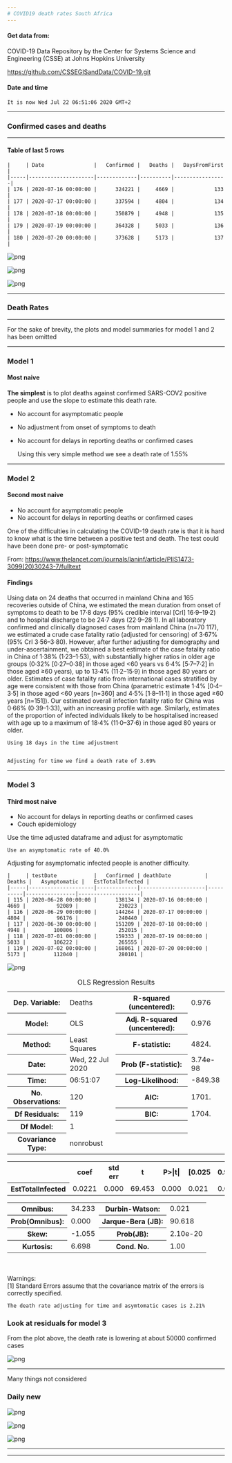 ```yaml
---
# COVID19 death rates South Africa
---
```


#### Get data from:

COVID-19 Data Repository by the Center for Systems Science and Engineering (CSSE) at Johns Hopkins University


https://github.com/CSSEGISandData/COVID-19.git

#### Date and time

    It is now Wed Jul 22 06:51:06 2020 GMT+2


---

### Confirmed cases and deaths

---

#### Table of last 5 rows

    |     | Date                |   Confirmed |   Deaths |   DaysFromFirst |
    |-----|---------------------|-------------|----------|-----------------|
    | 176 | 2020-07-16 00:00:00 |      324221 |     4669 |             133 |
    | 177 | 2020-07-17 00:00:00 |      337594 |     4804 |             134 |
    | 178 | 2020-07-18 00:00:00 |      350879 |     4948 |             135 |
    | 179 | 2020-07-19 00:00:00 |      364328 |     5033 |             136 |
    | 180 | 2020-07-20 00:00:00 |      373628 |     5173 |             137 |



![png](SA_cov_dr_files/SA_cov_dr_11_0.png)



![png](SA_cov_dr_files/SA_cov_dr_12_0.png)



![png](SA_cov_dr_files/SA_cov_dr_15_0.png)


---

### Death Rates

---

For the sake of brevity, the plots and model summaries for model 1 and 2 has been omitted

---
### Model 1
#### Most naive

**The simplest** is to plot deaths against confirmed SARS-COV2 positive people and use the slope to estimate this death rate.

* No account for asymptomatic people
* No adjustment from onset of symptoms to death
* No account for delays in reporting deaths or confirmed cases

    Using this very simple method we see a death rate of 1.55%


---
### Model 2
#### Second most naive

* No account for asymptomatic people
* No account for delays in reporting deaths or confirmed cases

One of the difficulties in calculating the COVID-19 death rate is that it is hard to know what is the time between a positive test and death.  The test could have been done pre- or post-symptomatic

From: https://www.thelancet.com/journals/laninf/article/PIIS1473-3099(20)30243-7/fulltext

#### Findings

Using data on 24 deaths that occurred in mainland China and 165 recoveries outside of China, we estimated the mean duration from onset of symptoms to death to be 17·8 days (95% credible interval [CrI] 16·9–19·2) and to hospital discharge to be 24·7 days (22·9–28·1). In all laboratory confirmed and clinically diagnosed cases from mainland China (n=70 117), we estimated a crude case fatality ratio (adjusted for censoring) of 3·67% (95% CrI 3·56–3·80). However, after further adjusting for demography and under-ascertainment, we obtained a best estimate of the case fatality ratio in China of 1·38% (1·23–1·53), with substantially higher ratios in older age groups (0·32% [0·27–0·38] in those aged <60 years vs 6·4% [5·7–7·2] in those aged ≥60 years), up to 13·4% (11·2–15·9) in those aged 80 years or older. Estimates of case fatality ratio from international cases stratified by age were consistent with those from China (parametric estimate 1·4% [0·4–3·5] in those aged <60 years [n=360] and 4·5% [1·8–11·1] in those aged ≥60 years [n=151]). Our estimated overall infection fatality ratio for China was 0·66% (0·39–1·33), with an increasing profile with age. Similarly, estimates of the proportion of infected individuals likely to be hospitalised increased with age up to a maximum of 18·4% (11·0–37·6) in those aged 80 years or older.

    Using 18 days in the time adjustment


    Adjusting for time we find a death rate of 3.69%


---

### Model 3
#### Third most naive

* No account for delays in reporting deaths or confirmed cases
* Couch epidemiology

Use the time adjusted dataframe and adjust for asymptomatic

    Use an asymptomatic rate of 40.0%


Adjusting for asymptomatic infected people is another difficulty.  

    |     | testDate            |   Confirmed | deathDate           |   Deaths |   Asymptomatic |   EstTotalInfected |
    |-----|---------------------|-------------|---------------------|----------|----------------|--------------------|
    | 115 | 2020-06-28 00:00:00 |      138134 | 2020-07-16 00:00:00 |     4669 |          92089 |             230223 |
    | 116 | 2020-06-29 00:00:00 |      144264 | 2020-07-17 00:00:00 |     4804 |          96176 |             240440 |
    | 117 | 2020-06-30 00:00:00 |      151209 | 2020-07-18 00:00:00 |     4948 |         100806 |             252015 |
    | 118 | 2020-07-01 00:00:00 |      159333 | 2020-07-19 00:00:00 |     5033 |         106222 |             265555 |
    | 119 | 2020-07-02 00:00:00 |      168061 | 2020-07-20 00:00:00 |     5173 |         112040 |             280101 |



![png](SA_cov_dr_files/SA_cov_dr_38_0.png)





<table class="simpletable">
<caption>OLS Regression Results</caption>
<tr>
  <th>Dep. Variable:</th>         <td>Deaths</td>      <th>  R-squared (uncentered):</th>      <td>   0.976</td>
</tr>
<tr>
  <th>Model:</th>                   <td>OLS</td>       <th>  Adj. R-squared (uncentered):</th> <td>   0.976</td>
</tr>
<tr>
  <th>Method:</th>             <td>Least Squares</td>  <th>  F-statistic:       </th>          <td>   4824.</td>
</tr>
<tr>
  <th>Date:</th>             <td>Wed, 22 Jul 2020</td> <th>  Prob (F-statistic):</th>          <td>3.74e-98</td>
</tr>
<tr>
  <th>Time:</th>                 <td>06:51:07</td>     <th>  Log-Likelihood:    </th>          <td> -849.38</td>
</tr>
<tr>
  <th>No. Observations:</th>      <td>   120</td>      <th>  AIC:               </th>          <td>   1701.</td>
</tr>
<tr>
  <th>Df Residuals:</th>          <td>   119</td>      <th>  BIC:               </th>          <td>   1704.</td>
</tr>
<tr>
  <th>Df Model:</th>              <td>     1</td>      <th>                     </th>              <td> </td>   
</tr>
<tr>
  <th>Covariance Type:</th>      <td>nonrobust</td>    <th>                     </th>              <td> </td>   
</tr>
</table>
<table class="simpletable">
<tr>
          <td></td>            <th>coef</th>     <th>std err</th>      <th>t</th>      <th>P>|t|</th>  <th>[0.025</th>    <th>0.975]</th>  
</tr>
<tr>
  <th>EstTotalInfected</th> <td>    0.0221</td> <td>    0.000</td> <td>   69.453</td> <td> 0.000</td> <td>    0.021</td> <td>    0.023</td>
</tr>
</table>
<table class="simpletable">
<tr>
  <th>Omnibus:</th>       <td>34.233</td> <th>  Durbin-Watson:     </th> <td>   0.021</td>
</tr>
<tr>
  <th>Prob(Omnibus):</th> <td> 0.000</td> <th>  Jarque-Bera (JB):  </th> <td>  90.618</td>
</tr>
<tr>
  <th>Skew:</th>          <td>-1.055</td> <th>  Prob(JB):          </th> <td>2.10e-20</td>
</tr>
<tr>
  <th>Kurtosis:</th>      <td> 6.698</td> <th>  Cond. No.          </th> <td>    1.00</td>
</tr>
</table><br/><br/>Warnings:<br/>[1] Standard Errors assume that the covariance matrix of the errors is correctly specified.



    The death rate adjusting for time and asymtomatic cases is 2.21%


### Look at residuals for model 3


From the plot above, the death rate is lowering at about 50000 confirmed cases


![png](SA_cov_dr_files/SA_cov_dr_42_0.png)


---
Many things not considered

### Daily new


![png](SA_cov_dr_files/SA_cov_dr_46_0.png)



![png](SA_cov_dr_files/SA_cov_dr_47_0.png)



![png](SA_cov_dr_files/SA_cov_dr_48_0.png)


---

---
